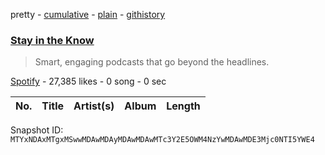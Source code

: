 pretty - [cumulative](/playlists/cumulative/37i9dQZF1DX0BxHamIEkKV.md) - [plain](/playlists/plain/37i9dQZF1DX0BxHamIEkKV) - [githistory](https://github.githistory.xyz/mackorone/spotify-playlist-archive/blob/main/playlists/plain/37i9dQZF1DX0BxHamIEkKV)

### [Stay in the Know](https://open.spotify.com/playlist/37i9dQZF1DX0BxHamIEkKV)

> Smart, engaging podcasts that go beyond the headlines.

[Spotify](https://open.spotify.com/user/spotify) - 27,385 likes - 0 song - 0 sec

| No. | Title | Artist(s) | Album | Length |
|---|---|---|---|---|

Snapshot ID: `MTYxNDAxMTgxMSwwMDAwMDAyMDAwMDAwMTc3Y2E5OWM4NzYwMDAwMDE3Mjc0NTI5YWE4`